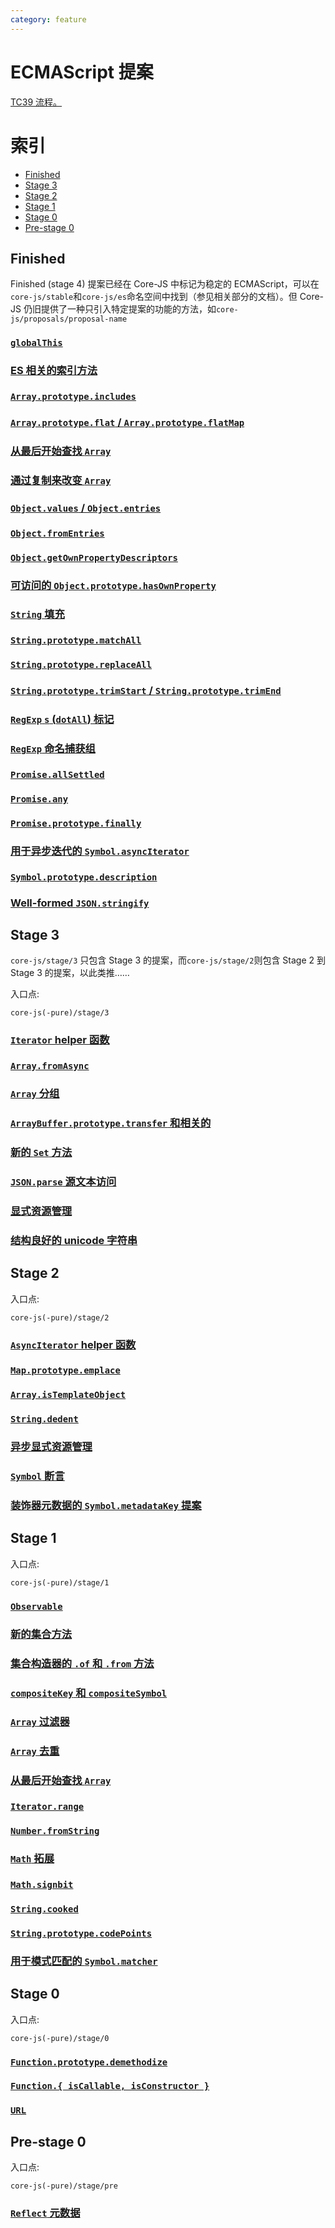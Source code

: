 ```yaml
---
category: feature
---
```


# ECMAScript 提案

[TC39 流程。](https://tc39.github.io/process-document/)

# 索引

- [Finished](#finished)
- [Stage 3](#stage-3)
- [Stage 2](#stage-2)
- [Stage 1](#stage-1)
- [Stage 0](#stage-0)
- [Pre-stage 0](#pre-stage-0)

## Finished

Finished (stage 4) 提案已经在 Core-JS 中标记为稳定的 ECMAScript，可以在`core-js/stable`和`core-js/es`命名空间中找到（参见相关部分的文档）。但 Core-JS 仍旧提供了一种只引入特定提案的功能的方法，如`core-js/proposals/proposal-name`

### [`globalThis`](global-this.md)

### [ES 相关的索引方法](relative-indexing-method.md)

### [`Array.prototype.includes`](array-includes.md)

### [`Array.prototype.flat` / `Array.prototype.flatMap`](array-flat-map.md)

### [从最后开始查找 `Array`](array-find-from-last.md)

### [通过复制来改变 `Array`](change-array-by-copy.md)

### [`Object.values` / `Object.entries`](object-values-entries.md)

### [`Object.fromEntries`](object-from-entries.md)

### [`Object.getOwnPropertyDescriptors`](object-getownpropertydescriptors.md)

### [可访问的 `Object.prototype.hasOwnProperty`](accessible-object-hasownproperty.md)

### [`String` 填充](string-padding.md)

### [`String.prototype.matchAll`](string-match-all.md)

### [`String.prototype.replaceAll`](string-replace-all.md)

### [`String.prototype.trimStart` / `String.prototype.trimEnd`](string-left-right-trim.md)

### [`RegExp` `s` (`dotAll`) 标记](regexp-dotall-flag.md)

### [`RegExp` 命名捕获组](regexp-named-groups.md)

### [`Promise.allSettled`](promise-all-settled.md)

### [`Promise.any`](promise-any.md)

### [`Promise.prototype.finally`](promise-finally.md)

### [用于异步迭代的 `Symbol.asyncIterator`](async-iteration.md)

### [`Symbol.prototype.description`](symbol-description.md)

### [Well-formed `JSON.stringify`](well-formed-stringify.md)

## Stage 3

`core-js/stage/3` 只包含 Stage 3 的提案，而`core-js/stage/2`则包含 Stage 2 到 Stage 3 的提案，以此类推……

入口点:

```
core-js(-pure)/stage/3
```

### [`Iterator` helper 函数](iterator-helpers.md)

### [`Array.fromAsync`](array-from-async.md)

### [`Array` 分组](array-grouping.md)

### [`ArrayBuffer.prototype.transfer` 和相关的](array-buffer-transfer.md)

### [新的 `Set` 方法](new-set-methods.md)

### [`JSON.parse` 源文本访问](json-parse-with-source.md)

### [显式资源管理](explicit-resource-management.md)

### [结构良好的 unicode 字符串](well-formed-unicode-strings.md)

## Stage 2

入口点:

```
core-js(-pure)/stage/2
```

### [`AsyncIterator` helper 函数](async-iterator-helpers.md)

### [`Map.prototype.emplace`](map-upsert.md)

### [`Array.isTemplateObject`](array-is-template-object.md)

### [`String.dedent`](string-dedent.md)

### [异步显式资源管理](async-explicit-resource-management.md)

### [`Symbol` 断言](symbol-predicates.md)

### [装饰器元数据的 `Symbol.metadataKey` 提案](decorator-metadata.md)

## Stage 1

入口点:

```
core-js(-pure)/stage/1
```

### [`Observable`](observable.md)

### [新的集合方法](collection-methods.md)

### [集合构造器的 `.of` 和 `.from` 方法](collection-of-from.md)

### [`compositeKey` 和 `compositeSymbol`](keys-composition.md)

### [`Array` 过滤器](array-filtering.md)

### [`Array` 去重](array-unique.md)

### [从最后开始查找 `Array`](array-find-from-last.md)

### [`Iterator.range`](iterator-range.md)

### [`Number.fromString`](number-from-string.md)

### [`Math` 拓展](math-extensions.md)

### [`Math.signbit`](math-signbit.md)

### [`String.cooked`](string-cooked.md)

### [`String.prototype.codePoints`](string-code-points.md)

### [用于模式匹配的 `Symbol.matcher`](pattern-matching.md)

## Stage 0

入口点:

```
core-js(-pure)/stage/0
```

### [`Function.prototype.demethodize`](function-demethodize.md)

### [`Function.{ isCallable, isConstructor }`](function-is-callable-is-constructor.md)

### [`URL`](url.md)

## Pre-stage 0

入口点:

```
core-js(-pure)/stage/pre
```

### [`Reflect` 元数据](reflect-metadata.md)

